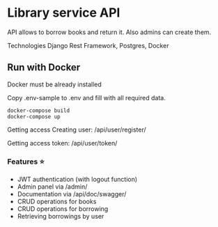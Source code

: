 # Library service API

API allows to borrow books and return it. Also admins can create them.

Technologies
Django Rest Framework,
Postgres,
Docker

## Run with Docker
Docker must be already installed

Copy .env-sample to .env and fill with all required data.

```shell 
docker-compose build
docker-compose up
```


Getting access
Creating user: /api/user/register/

Getting access token: /api/user/token/


### Features ⭐
- JWT authentication (with logout function)
- Admin panel via /admin/
- Documentation via /api/doc/swagger/
- CRUD operations for books
- CRUD operations for borrowing
- Retrieving borrowings by user

